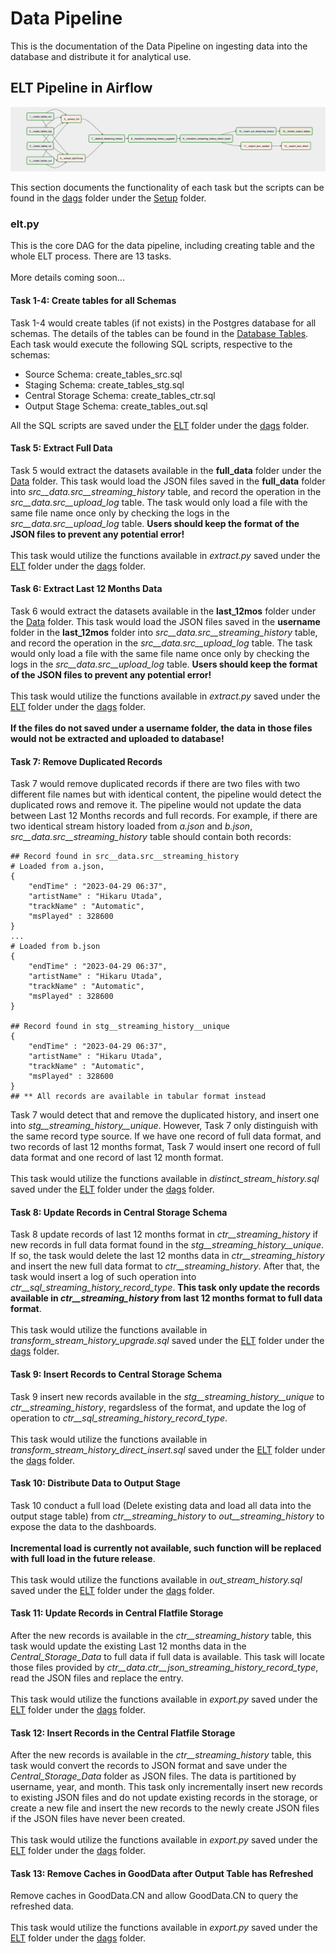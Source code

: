 # Data Pipeline
This is the documentation of the Data Pipeline on ingesting data into the database and distribute it for analytical use.

## ELT Pipeline in Airflow
<img src=elt_pipeline_airflow.png>

This section documents the functionality of each task but the scripts can be found in the [dags](../../../Setup/dags) folder under the [Setup](../../../Setup) folder.

### elt.py
This is the core DAG for the data pipeline, including creating table and the whole ELT process. There are 13 tasks.
<br><br>
More details coming soon...

#### Task 1-4: Create tables for all Schemas
Task 1-4 would create tables (if not exists) in the Postgres database for all schemas. The details of the tables can be found in the [Database Tables](../Database_Tables). Each task would execute the following SQL scripts, respective to the schemas:

<ul>
	<li>Source Schema: create_tables_src.sql</li>
	<li>Staging Schema: create_tables_stg.sql</li>
	<li>Central Storage Schema: create_tables_ctr.sql</li>
	<li>Output Stage Schema: create_tables_out.sql</li>
</ul>

All the SQL scripts are saved under the [ELT](../../../Setup/dags/ELT) folder under the [dags](../../../Setup/dags) folder.

#### Task 5: Extract Full Data
Task 5 would extract the datasets available in the <b>full_data</b> folder under the [Data](../../) folder. This task would load the JSON files saved in the <b>full_data</b> folder into <i>src__data.src__streaming_history</i> table, and record the operation in the <i>src__data.src__upload_log</i> table. The task would only load a file with the same file name once only by checking the logs in the <i>src__data.src__upload_log</i> table. <b>Users should keep the format of the JSON files to prevent any potential error!</b>
<br><br>
This task would utilize the functions available in <i>extract.py</i> saved under the [ELT](../../../Setup/dags/ELT) folder under the [dags](../../../Setup/dags) folder.

#### Task 6: Extract Last 12 Months Data
Task 6 would extract the datasets available in the <b>last_12mos</b> folder under the [Data](../../) folder. This task would load the JSON files saved in the <b>username</b> folder in the <b>last_12mos</b> folder into <i>src__data.src__streaming_history</i> table, and record the operation in the <i>src__data.src__upload_log</i> table. The task would only load a file with the same file name once only by checking the logs in the <i>src__data.src__upload_log</i> table. <b>Users should keep the format of the JSON files to prevent any potential error!</b>
<br><br>
This task would utilize the functions available in <i>extract.py</i> saved under the [ELT](../../../Setup/dags/ELT) folder under the [dags](../../../Setup/dags) folder.
<br><br>
<b>If the files do not saved under a username folder, the data in those files would not be extracted and uploaded to database!</b>

#### Task 7: Remove Duplicated Records
Task 7 would remove duplicated records if there are two files with two different file names but with identical content, the pipeline would detect the duplicated rows and remove it. The pipeline would not update the data between Last 12 Months records and full records. For example, if there are two identical stream history loaded from <i>a.json</i> and <i>b.json</i>, <i>src__data.src__streaming_history</i> table should contain both records:

```
## Record found in src__data.src__streaming_history
# Loaded from a.json,
{
    "endTime" : "2023-04-29 06:37",
    "artistName" : "Hikaru Utada",
    "trackName" : "Automatic",
    "msPlayed" : 328600
}
...
# Loaded from b.json
{
    "endTime" : "2023-04-29 06:37",
    "artistName" : "Hikaru Utada",
    "trackName" : "Automatic",
    "msPlayed" : 328600
}

## Record found in stg__streaming_history__unique
{
    "endTime" : "2023-04-29 06:37",
    "artistName" : "Hikaru Utada",
    "trackName" : "Automatic",
    "msPlayed" : 328600
}
## ** All records are available in tabular format instead
```
Task 7 would detect that and remove the duplicated history, and insert one into <i>stg__streaming_history__unique</i>. However, Task 7 only distinguish with the same record type source. If we have one record of full data format, and two records of last 12 months format, Task 7 would insert one record of full data format and one record of last 12 month format.
<br><br>
This task would utilize the functions available in <i>distinct_stream_history.sql</i> saved under the [ELT](../../../Setup/dags/ELT) folder under the [dags](../../../Setup/dags) folder.



#### Task 8: Update Records in Central Storage Schema
Task 8 update records of last 12 months format in <i>ctr__streaming_history</i> if new records in full data format found in the <i>stg__streaming_history__unique</i>. If so, the task would delete the last 12 months data in <i>ctr__streaming_history</i> and insert the new full data format to <i>ctr__streaming_history</i>. After that, the task would insert a log of such operation into <i>ctr__sql_streaming_history_record_type</i>. <b>This task only update the records available in <i>ctr__streaming_history</i> from last 12 months format to full data format</b>.
<br><br>
This task would utilize the functions available in <i>transform_stream_history_upgrade.sql</i> saved under the [ELT](../../../Setup/dags/ELT) folder under the [dags](../../../Setup/dags) folder.


#### Task 9: Insert Records to Central Storage Schema
Task 9 insert new records available in the <i>stg__streaming_history__unique</i> to <i>ctr__streaming_history</i>, regardsless of the format, and update the log of operation to <i>ctr__sql_streaming_history_record_type</i>.
<br><br>
This task would utilize the functions available in <i>transform_stream_history_direct_insert.sql</i> saved under the [ELT](../../../Setup/dags/ELT) folder under the [dags](../../../Setup/dags) folder.

#### Task 10: Distribute Data to Output Stage
Task 10 conduct a full load (Delete existing data and load all data into the output stage table) from <i>ctr__streaming_history</i> to <i>out__streaming_history</i> to expose the data to the dashboards.
<br><br>
<b>Incremental load is currently not available, such function will be replaced with full load in the future release</b>.
<br><br>
This task would utilize the functions available in <i>out_stream_history.sql</i> saved under the [ELT](../../../Setup/dags/ELT) folder under the [dags](../../../Setup/dags) folder.

#### Task 11: Update Records in Central Flatfile Storage
After the new records is available in the <i>ctr__streaming_history</i> table, this task would update the existing Last 12 months data in the <i>Central_Storage_Data</i> to full data if full data is available. This task will locate those files provided by <i>ctr__data.ctr__json_streaming_history_record_type</i>, read the JSON files and replace the entry.
<br><br>
This task would utilize the functions available in <i>export.py</i> saved under the [ELT](../../../Setup/dags/ELT) folder under the [dags](../../../Setup/dags) folder.


#### Task 12: Insert Records in the Central Flatfile Storage
After the new records is available in the <i>ctr__streaming_history</i> table, this task would convert the records to JSON format and save under the <i>Central_Storage_Data</i> folder as JSON files. The data is partitioned by username, year, and month. This task only incrementally insert new records to existing JSON files and do not update existing records in the storage, or create a new file and insert the new records to the newly create JSON files if the JSON files have never been created. 
<br><br>
This task would utilize the functions available in <i>export.py</i> saved under the [ELT](../../../Setup/dags/ELT) folder under the [dags](../../../Setup/dags) folder.

#### Task 13: Remove Caches in GoodData after Output Table has Refreshed
Remove caches in GoodData.CN and allow GoodData.CN to query the refreshed data.
<br><br>
This task would utilize the functions available in <i>export.py</i> saved under the [ELT](../../../Setup/dags/ELT) folder under the [dags](../../../Setup/dags) folder.